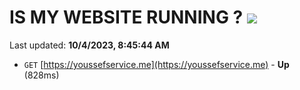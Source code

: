 # IS MY WEBSITE RUNNING ? [![](https://img.shields.io/static/v1?label=Sponsor&message=%E2%9D%A4&logo=GitHub&color=%23fe8e86)](https://github.com/sponsors/<username>)

Last updated: **10/4/2023, 8:45:44 AM**

- `GET` [https://youssefservice.me](https://youssefservice.me) - **Up** (828ms)
